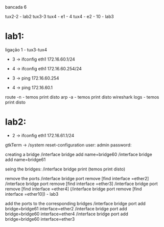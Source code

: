 bancada 6

tux2-2 - lab2
tux3-3
tux4 - e1 - 4
tux4 - e2 - 10 - lab3


# lab1:
ligação 1 - tux3-tux4
- 3 -> ifconfig eth1 172.16.60.1/24
- 4 -> ifconfig eth1 172.16.60.254/24

- 3 -> ping 172.16.60.254
- 4 -> ping 172.16.60.1

route -n - temos print disto
arp -a - temos print disto
wireshark logs - temos print disto

# lab2:
- 2 -> ifconfig eth1 172.16.61.1/24

gtkTerm -> /system reset-configuration
user: admin
password: <enter>

creating a bridge
/interface bridge add name=bridge60
/interface bridge add name=bridge61

seing the bridges:
/interface bridge print (temos print disto)

remove the ports
/interface bridge port remove [find interface =ether2]
/interface bridge port remove [find interface =ether3]
/interface bridge port remove [find interface =ether4]
(/interface bridge port remove [find interface =ether10]) - lab3

add the ports to the corresponding bridges
/interface bridge port add bridge=bridge61 interface=ether2
/interface bridge port add bridge=bridge60 interface=ether4
/interface bridge port add bridge=bridge60 interface=ether3





